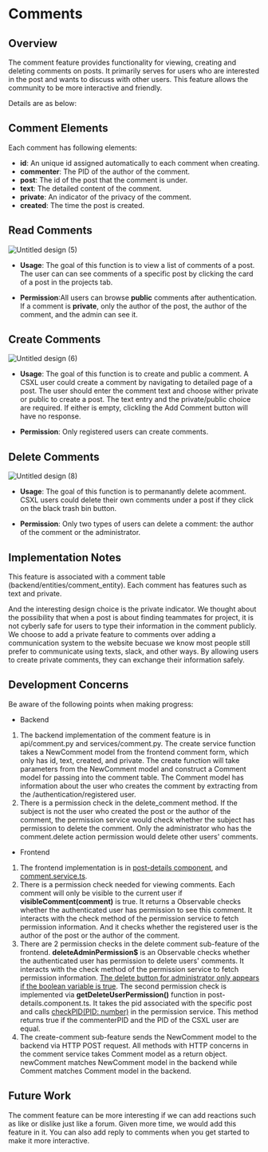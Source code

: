 # Comments

## Overview
The comment feature provides functionality for viewing, creating and deleting comments on posts. It primarily serves for users who are interested in the post and wants to discuss with other users. This feature allows the community to be more interactive and friendly.

Details are as below:

## Comment Elements
Each comment has following elements:
* **id**: An unique id assigned automatically to each comment when creating.
* **commenter**: The PID of the author of the comment.
* **post**: The id of the post that the comment is under.
* **text**: The detailed content of the comment.
* **private**: An indicator of the privacy of the comment.
* **created**: The time the post is created.

## Read Comments
![Untitled design (5)](https://user-images.githubusercontent.com/69743708/235239010-c0ec154a-ade9-48b7-b1ed-965bc101fc1a.gif)

* **Usage**: The goal of this function is to view a list of comments of a post. The user can can see comments of a specific post by clicking the card of a post in the projects tab.

* **Permission**:All users can browse **public** comments after authentication. If a comment is **private**, only the author of the post, the author of the comment, and the admin can see it.


## Create Comments
![Untitled design (6)](https://user-images.githubusercontent.com/69743708/235240500-2bb0da20-032e-4021-ae9c-6ca2b8503f54.gif)

* **Usage**: The goal of this function is to create and public a comment. A CSXL user could create a comment by navigating to detailed page of a post. The user should enter the comment text and choose wither private or public to create a post. The text entry and the private/public choice are required. If either is empty, clickling the Add Comment button will have no response.

* **Permission**: Only registered users can create comments.

## Delete Comments
![Untitled design (8)](https://user-images.githubusercontent.com/69743708/235241054-7a62f730-2279-4d61-9911-1b0abe0872ce.gif)

* **Usage**: The goal of this function is to permanantly delete acomment. CSXL users could delete their own comments under a post if they click on the black trash bin button. 

* **Permission**: Only two types of users can delete a comment: the author of the comment or the administrator.

## Implementation Notes
This feature is associated with a comment table (backend/entities/comment_entity). Each comment has features such as text and private.  

And the interesting design choice is the private indicator. We thought about the possibility that when a post is about finding teammates for project, it is not cyberly safe for users to type their information in the comment publicly. We choose to add a private feature to comments over adding a communication system to the website becuase we know most people still prefer to communicate using texts, slack, and other ways. By allowing users to create private comments, they can exchange their information safely.

## Development Concerns
Be aware of the following points when making progress:

* Backend
1. The backend implementation of the comment feature is in api/comment.py and services/comment.py. The create service function takes a NewComment model from the frontend comment form, which only has id, text, created, and private. The create function will take parameters from the NewComment model and construct a Comment model for passing into the comment table. The Comment model has information about the user who creates the comment by extracting from the /authentication/registered user.
2. There is a permission check in the delete_comment method. If the subject is not the user who created the post or the author of the comment, the permission service would check whether the subject has permission to delete the comment. Only the administrator who has the comment.delete action permission would delete other users' comments.

* Frontend
1. The frontend implementation is in [post-details component](https://github.com/comp423-23s/final-project-final-d4/tree/stage/frontend/src/app/post-details), and [comment.service.ts](https://github.com/comp423-23s/final-project-final-d4/blob/stage/frontend/src/app/comment.service.ts). 
2. There is a permission check needed for viewing comments. Each comment will only be visible to the current user if **visibleComment(comment)** is true. It returns a Observable<Boolean> checks whether the authenticated user has permission to see this comment. It interacts with the check method of the permission service to fetch permission information. And it checks whether the registered user is the author of the post or the author of the comment.
3. There are 2 permission checks in the delete comment sub-feature of the frontend. **deleteAdminPermission$** is an Observable<Boolean> checks whether the authenticated user has permission to delete users' comments. It interacts with the check method of the permission service to fetch permission information. [The delete button for administrator only appears if the boolean variable is true](https://github.com/comp423-23s/final-project-final-d4/blob/02ac2feea0af519d223566723c4170c53cffb076/frontend/src/app/post-list/post-list.component.html#L23). The second permission check is implemented via **getDeleteUserPermission()** function in post-details.component.ts. It takes the pid associated with the specific post and calls [checkPID(PID: number)](https://github.com/comp423-23s/final-project-final-d4/blob/02ac2feea0af519d223566723c4170c53cffb076/frontend/src/app/permission.service.ts#L29) in the permission service. This method returns true if the commenterPID and the PID of the CSXL user are equal.
4. The create-comment sub-feature sends the NewComment model to the backend via HTTP POST request. All methods with HTTP concerns in the comment service takes Comment model as a return object. newComment matches NewComment model in the backend while Comment matches Comment model in the backend.

## Future Work
The comment feature can be more interesting if we can add reactions such as like or dislike just like a forum. Given more time, we would add this feature in it.
You can also add reply to comments when you get started to make it more interactive.

